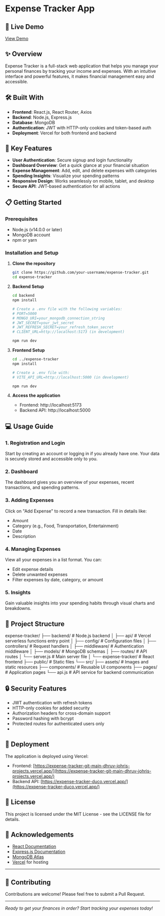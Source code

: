 # Expense Tracker App

## 🚀 Live Demo
[View Demo](https://expense-tracker-git-main-dhruv-johris-projects.vercel.app/)

## ✨ Overview
Expense Tracker is a full-stack web application that helps you manage your personal finances by tracking your income and expenses. With an intuitive interface and powerful features, it makes financial management easy and accessible.



## 🛠️ Built With
- **Frontend**: React.js, React Router, Axios
- **Backend**: Node.js, Express.js
- **Database**: MongoDB
- **Authentication**: JWT with HTTP-only cookies and token-based auth
- **Deployment**: Vercel for both frontend and backend

## 🔑 Key Features
- **User Authentication**: Secure signup and login functionality
- **Dashboard Overview**: Get a quick glance at your financial situation
- **Expense Management**: Add, edit, and delete expenses with categories
- **Spending Insights**: Visualize your spending patterns
- **Responsive Design**: Works seamlessly on mobile, tablet, and desktop
- **Secure API**: JWT-based authentication for all actions

## 📋 Getting Started

### Prerequisites
- Node.js (v14.0.0 or later)
- MongoDB account
- npm or yarn

### Installation and Setup

1. **Clone the repository**
   ```bash
   git clone https://github.com/your-username/expense-tracker.git
   cd expense-tracker
   ```

2. **Backend Setup**
   ```bash
   cd backend
   npm install
   
   # Create a .env file with the following variables:
   # PORT=5000
   # MONGO_URI=your_mongodb_connection_string
   # JWT_SECRET=your_jwt_secret
   # JWT_REFRESH_SECRET=your_refresh_token_secret
   # CLIENT_URL=http://localhost:5173 (in development)
   
   npm run dev
   ```

3. **Frontend Setup**
   ```bash
   cd ../expense-tracker
   npm install
   
   # Create a .env file with:
   # VITE_API_URL=http://localhost:5000 (in development)
   
   npm run dev
   ```

4. **Access the application**
   - Frontend: http://localhost:5173
   - Backend API: http://localhost:5000

## 💻 Usage Guide

### 1. Registration and Login
Start by creating an account or logging in if you already have one. Your data is securely stored and accessible only to you.

### 2. Dashboard
The dashboard gives you an overview of your expenses, recent transactions, and spending patterns.

### 3. Adding Expenses
Click on "Add Expense" to record a new transaction. Fill in details like:
- Amount
- Category (e.g., Food, Transportation, Entertainment)
- Date
- Description

### 4. Managing Expenses
View all your expenses in a list format. You can:
- Edit expense details
- Delete unwanted expenses
- Filter expenses by date, category, or amount

### 5. Insights
Gain valuable insights into your spending habits through visual charts and breakdowns.

## 🧩 Project Structure
expense-tracker/
├── backend/ # Node.js backend
│ ├── api/ # Vercel serverless functions entry point
│ ├── config/ # Configuration files
│ ├── controllers/ # Request handlers
│ ├── middleware/ # Authentication middleware
│ ├── models/ # MongoDB schemas
│ ├── routes/ # API routes
│ └── server.js # Main server file
│
└── expense-tracker/ # React frontend
├── public/ # Static files
└── src/
├── assets/ # Images and static resources
├── components/ # Reusable UI components
├── pages/ # Application pages
└── api.js # API service for backend communication

## 🔒 Security Features
- JWT authentication with refresh tokens
- HTTP-only cookies for added security
- Authorization headers for cross-domain support
- Password hashing with bcrypt
- Protected routes for authenticated users only
- 

## 🚀 Deployment
The application is deployed using Vercel:
- Frontend: [https://expense-tracker-git-main-dhruv-johris-projects.vercel.app/](https://expense-tracker-git-main-dhruv-johris-projects.vercel.app/)
- Backend API: [https://expense-tracker-duco.vercel.app/](https://expense-tracker-duco.vercel.app/)

## 📝 License
This project is licensed under the MIT License - see the LICENSE file for details.

## 🙌 Acknowledgements
- [React Documentation](https://reactjs.org/)
- [Express.js Documentation](https://expressjs.com/)
- [MongoDB Atlas](https://www.mongodb.com/cloud/atlas)
- [Vercel](https://vercel.com/) for hosting

---

## 🤝 Contributing
Contributions are welcome! Please feel free to submit a Pull Request.



---

*Ready to get your finances in order? Start tracking your expenses today!*
